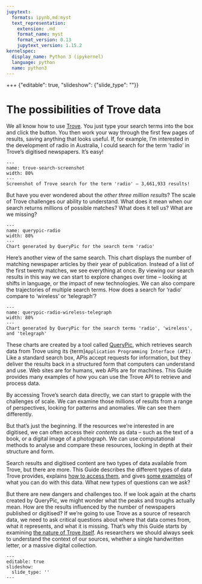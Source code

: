```yaml
---
jupytext:
  formats: ipynb,md:myst
  text_representation:
    extension: .md
    format_name: myst
    format_version: 0.13
    jupytext_version: 1.15.2
kernelspec:
  display_name: Python 3 (ipykernel)
  language: python
  name: python3
---
```


+++ {"editable": true, "slideshow": {"slide_type": ""}}

# The possibilities of Trove data

We all know how to use [Trove](https://trove.nla.gov.au/). You just type your search terms into the box and click the button. You then work your way through the first few pages of results, saving anything that looks useful. If, for example, I’m interested in the development of radio in Australia, I could search for the term ‘radio’ in Trove’s digitised newspapers. It’s easy! 

```{figure} ../images/trove-search-screenshot-arrow.png
---
name: trove-search-screenshot
width: 80%
---
Screenshot of Trove search for the term 'radio' – 3,661,933 results!
```

But have you ever wondered about the *other three million results*? The scale of Trove challenges our ability to understand. What does it mean when our search returns millions of possible matches? What does it tell us? What are we missing?

```{figure} ../images/querypic-radio.svg
---
name: querypic-radio
width: 80%
---
Chart generated by QueryPic for the search term 'radio'
```

Here’s another view of the same search. This chart displays the number of matching newspaper articles by their year of publication. Instead of a list of the first twenty matches, we see everything at once. By viewing our search results in this way we can start to explore changes over time – looking at shifts in language, or the impact of new technologies. We can also compare the trajectories of multiple search terms. How does a search for ‘radio’ compare to ‘wireless’ or ‘telegraph’?

```{figure} ../images/querypic-radio-wireless-telegraph.svg
---
name: querypic-radio-wireless-telegraph
width: 80%
---
Chart generated by QueryPic for the search terms 'radio', 'wireless', and 'telegraph'
```

These charts are created by a tool called [QueryPic](https://glam-workbench.net/trove-newspapers/querypic/), which retrieves search data from Trove using its {term}`Application Programming Interface (API)`. Like a standard search box, APIs accept requests for information, but they deliver the results back in a structured form that computers can understand and use. Web sites are for humans, web APIs are for machines. This Guide provides many examples of how you can use the Trove API to retrieve and process data.

By accessing Trove’s search data directly, we can start to grapple with the challenges of scale. We can examine those millions of results from a range of perspectives, looking for patterns and anomalies. We can see them differently. 

But that’s just the beginning. If the resources we’re interested in are digitised, we can often access their *contents* as data – such as the text of a book, or a digital image of a photograph. We can use computational methods to analyse and compare these resources, looking in depth at their structure and form.

Search results and digitised content are two types of data available from Trove, but there are more. This Guide describes the different types of data Trove provides, explains [how to access them](/accessing-data/data-access-options), and gives [some examples](/pathways/pathways) of what you can do with this data. What new types of questions can we ask?

But there are new dangers and challenges too. If we look again at the charts created by QueryPic, we might wonder what the peaks and troughs actually mean. How are the results influenced by the number of newspapers published or digitised? If we’re going to use Trove as a source of research data, we need to ask critical questions about where that data comes from, what it represents, and what it is missing. That’s why this Guide starts by examining [the nature of Trove itself](/what-is-trove/trove-is). As researchers we should always seek to understand the context of our sources, whether a single handwritten letter, or a massive digital collection.

```{code-cell} ipython3
---
editable: true
slideshow:
  slide_type: ''
---

```
